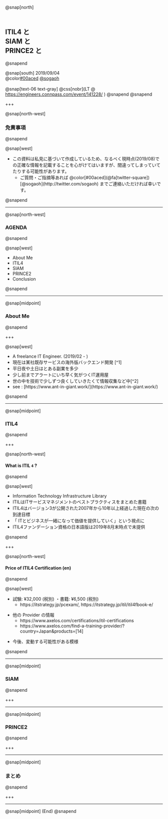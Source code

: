 @snap[north]
## <br>ITIL4 と<br>SIAM と<br>PRINCE2 と
@snapend

@snap[south]
2019/09/04  
@color[#00aced](@fa[twitter-square]) [@sogaoh](http://twitter.com/sogaoh)
<br>
<br>
@snap[text-06 text-gray]
@css[nobr](LT @ https://engineers.connpass.com/event/141228/ )
@snapend
@snapend

+++

@snap[north-west]
### 免責事項
@snapend

@snap[west]
<ul>
<li>この資料は私見に基づいて作成しているため、なるべく現時点(2019/08)での正確な情報を記載することを心がけてはいますが、間違ってしまっていてたりする可能性があります。
  <ul>
  <li>ご質問・ご指摘等あれば @color[#00aced](@fa[twitter-square]) [@sogaoh](http://twitter.com/sogaoh) までご連絡いただければ幸いです。</li>
  </ul>
</li>
</ul>

@snapend

---

@snap[north-west]
### AGENDA
@snapend

@snap[west]
<ul>
<li>About Me</li>
<li>ITIL4</li>
<li>SIAM</li>
<li>PRINCE2</li>
<li>Conclusion</li>
</ul>
@snapend

---

@snap[midpoint]
### About Me
@snapend

+++ 

@snap[west]
<ul>
<li>A freelance IT Engineer. (2019/02 - )</li>
<li>現在は某社既存サービスの海外版バックエンド開発 [^1]</li>
<li>平日夜や土日はとある副業を多少</li>
<li>少し前までアラートにいち早く気がつくIT運用屋</li>
<li>世の中を技術で少しずつ良くしていきたくて情報収集など中[^2]</li>
<li>see : [https://www.ant-in-giant.work/](https://www.ant-in-giant.work/)</li>
</ul>
@snapend

---

@snap[midpoint]
### ITIL4
@snapend

+++ 

@snap[north-west]
#### What is ITIL `4` ? 
@snapend

@snap[west]
<ul>
<li>Information Technology Infrastructure Library</li>
<li>ITILはITサービスマネジメントのベストプラクティスをまとめた書籍</li>
<li>ITIL4はバージョン3が公開された2007年から10年以上経過した現在の次の到達目標</li>
<li>「 ITとビジネスが一緒になって価値を提供していく」という視点に</li>
<li>ITIL4ファンデーション資格の日本語版は2019年8月末時点で未提供</li>
</ul>
@snapend

+++

@snap[north-west]
#### Price of ITIL4 Certification (en)
@snapend

@snap[west]
<ul>
<li>試験:  ¥32,000 (税別) ・書籍: ¥6,500  (税別) 
  <ul>
  <li>https://itstrategy.jp/pcexam/, https://itstrategy.jp/itil/itil4fbook-e/</li>
  </ul>
</li>
</ul>
<ul>
<li>他の Provider の情報
  <ul>
  <li>https://www.axelos.com/certifications/itil-certifications</li>
  <li>https://www.axelos.com/find-a-training-provider/?country=Japan&products=[14]</li>
  </ul>
</li>
</ul>
<ul>
<li>今後、変動する可能性がある模様</li>
</ul>
@snapend

---

@snap[midpoint]
### SIAM
@snapend

+++ 


---

@snap[midpoint]
### PRINCE2
@snapend

+++ 


---

@snap[midpoint]
### まとめ
@snapend

+++ 


---

@snap[midpoint]
(End)
@snapend
